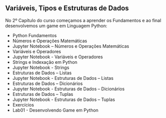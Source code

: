 ## Variáveis, Tipos e Estruturas de Dados

No 2º Capítulo do curso começamos a aprender os Fundamentos e ao final desenvolvemos um game em Linguagem Python:

<ul>
  <li>Python Fundamentos</li>
  <li>Números e Operações Matemáticas</li>
  <li>Jupyter Notebook – Números e Operações Matemáticas</li>
  <li>Variáveis e Operadores</li>
  <li>Jupyter Notebook - Variáveis e Operadores</li>
  <li>Strings e Indexação em Python</li>
  <li>Jupyter Notebook - Strings</li>
  <li>Estruturas de Dados – Listas</li>
  <li>Jupyter Notebook - Estruturas de Dados – Listas</li>
  <li>Estruturas de Dados – Dicionários</li>
  <li>Jupyter Notebook - Estruturas de Dados – Dicionários</li>
  <li>Estruturas de Dados – Tuplas</li>
  <li>Jupyter Notebook - Estruturas de Dados – Tuplas</li>
  <li>Exercícios</li>
  <li>Lab01 - Desenvolvendo Game em Python</li>
</ul>